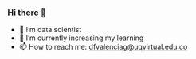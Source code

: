 ### Hi there 👋

- 🔭 I’m data scientist
- 🌱 I’m currently increasing my learning
- 📫 How to reach me: dfvalenciag@uqvirtual.edu.co

